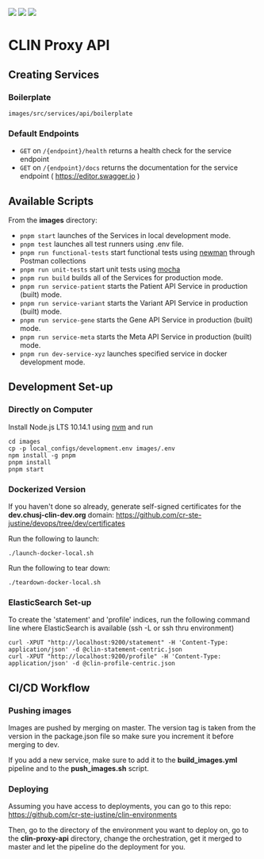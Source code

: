 ![](https://github.com/Ferlab-Ste-Justine/clin-proxy-api/workflows/Build%20Images/badge.svg)
![](https://github.com/Ferlab-Ste-Justine/clin-proxy-api/workflows/Publish%20Images%20Using%20Commit%20Hash/badge.svg)
![](https://github.com/Ferlab-Ste-Justine/clin-proxy-api/workflows/Publish%20Images%20Using%20Tag/badge.svg)

# CLIN Proxy API

## Creating Services

### Boilerplate

`images/src/services/api/boilerplate`

###  Default Endpoints

* `GET` on `/{endpoint}/health` returns a health check for the service endpoint
* `GET` on `/{endpoint}/docs` returns the documentation for the service endpoint ( https://editor.swagger.io )

## Available Scripts

From the **images** directory:

* `pnpm start` launches of the Services in local development mode.<br>
* `pnpm test` launches all test runners using .env file.<br>
* `pnpm run functional-tests` start functional tests using  [newman](https://github.com/postmanlabs/newman) through Postman collections
* `pnpm run unit-tests` start unit tests using  [mocha](https://www.npmjs.com/package/mocha)
* `pnpm run build` builds all of the Services for production mode.<br>
* `pnpm run service-patient` starts the Patient API Service in production (built) mode.<br>
* `pnpm run service-variant` starts the Variant API Service in production (built) mode.<br>
* `pnpm run service-gene` starts the Gene API Service in production (built) mode.<br>
* `pnpm run service-meta` starts the Meta API Service in production (built) mode.<br>
* `pnpm run dev-service-xyz` launches specified service in docker development mode.<br>

## Development Set-up

### Directly on Computer

Install Node.js LTS 10.14.1 using [nvm](https://github.com/creationix/nvm/blob/master/README.md) and run
```
cd images
cp -p local_configs/development.env images/.env
npm install -g pnpm
pnpm install
pnpm start
```

### Dockerized Version

If you haven't done so already, generate self-signed certificates for the **dev.chusj-clin-dev.org** domain: https://github.com/cr-ste-justine/devops/tree/dev/certificates

Run the following to launch:

```
./launch-docker-local.sh
```

Run the following to tear down:

```
./teardown-docker-local.sh
```

### ElasticSearch Set-up

To create the 'statement' and 'profile' indices, run the following command line where ElasticSearch is available (ssh -L or ssh thru environment)

```
curl -XPUT "http://localhost:9200/statement" -H 'Content-Type: application/json' -d @clin-statement-centric.json
curl -XPUT "http://localhost:9200/profile" -H 'Content-Type: application/json' -d @clin-profile-centric.json
```

## CI/CD Workflow

### Pushing images

Images are pushed by merging on master. The version tag is taken from the version in the package.json file so make sure you increment it before merging to dev.

If you add a new service, make sure to add it to the **build_images.yml** pipeline and to the **push_images.sh** script.

### Deploying

Assuming you have access to deployments, you can go to this repo: https://github.com/cr-ste-justine/clin-environments

Then, go to the directory of the environment you want to deploy on, go to the **clin-proxy-api** directory, change the orchestration, get it merged to master and let the pipeline do the deployment for you.